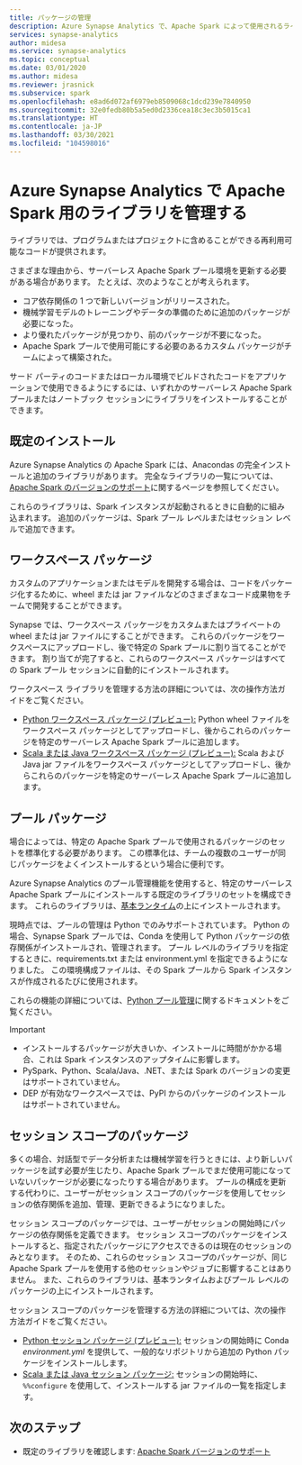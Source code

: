 ```yaml
---
title: パッケージの管理
description: Azure Synapse Analytics で、Apache Spark によって使用されるライブラリを追加および管理する方法について説明します。
services: synapse-analytics
author: midesa
ms.service: synapse-analytics
ms.topic: conceptual
ms.date: 03/01/2020
ms.author: midesa
ms.reviewer: jrasnick
ms.subservice: spark
ms.openlocfilehash: e8ad6d072af6979eb8509068c1dcd239e7840950
ms.sourcegitcommit: 32e0fedb80b5a5ed0d2336cea18c3ec3b5015ca1
ms.translationtype: HT
ms.contentlocale: ja-JP
ms.lasthandoff: 03/30/2021
ms.locfileid: "104598016"
---
```

# <a name="manage-libraries-for-apache-spark-in-azure-synapse-analytics"></a>Azure Synapse Analytics で Apache Spark 用のライブラリを管理する
ライブラリでは、プログラムまたはプロジェクトに含めることができる再利用可能なコードが提供されます。 

さまざまな理由から、サーバーレス Apache Spark プール環境を更新する必要がある場合があります。 たとえば、次のようなことが考えられます。
- コア依存関係の 1 つで新しいバージョンがリリースされた。
- 機械学習モデルのトレーニングやデータの準備のために追加のパッケージが必要になった。
- より優れたパッケージが見つかり、前のパッケージが不要になった。
- Apache Spark プールで使用可能にする必要のあるカスタム パッケージがチームによって構築された。

サード パーティのコードまたはローカル環境でビルドされたコードをアプリケーションで使用できるようにするには、いずれかのサーバーレス Apache Spark プールまたはノートブック セッションにライブラリをインストールすることができます。
  
## <a name="default-installation"></a>既定のインストール
Azure Synapse Analytics の Apache Spark には、Anacondas の完全インストールと追加のライブラリがあります。 完全なライブラリの一覧については、[Apache Spark のバージョンのサポート](apache-spark-version-support.md)に関するページを参照してください。 

これらのライブラリは、Spark インスタンスが起動されるときに自動的に組み込まれます。 追加のパッケージは、Spark プール レベルまたはセッション レベルで追加できます。

## <a name="workspace-packages"></a>ワークスペース パッケージ
カスタムのアプリケーションまたはモデルを開発する場合は、コードをパッケージ化するために、wheel または jar ファイルなどのさまざまなコード成果物をチームで開発することができます。 

Synapse では、ワークスペース パッケージをカスタムまたはプライベートの wheel または jar ファイルにすることができます。 これらのパッケージをワークスペースにアップロードし、後で特定の Spark プールに割り当てることができます。 割り当てが完了すると、これらのワークスペース パッケージはすべての Spark プール セッションに自動的にインストールされます。

ワークスペース ライブラリを管理する方法の詳細については、次の操作方法ガイドをご覧ください。

- [Python ワークスペース パッケージ (プレビュー):](./apache-spark-manage-python-packages.md#install-wheel-files) Python wheel ファイルをワークスペース パッケージとしてアップロードし、後からこれらのパッケージを特定のサーバーレス Apache Spark プールに追加します。
- [Scala または Java ワークスペース パッケージ (プレビュー):](./apache-spark-manage-scala-packages.md#workspace-packages) Scala および Java jar ファイルをワークスペース パッケージとしてアップロードし、後からこれらのパッケージを特定のサーバーレス Apache Spark プールに追加します。

## <a name="pool-packages"></a>プール パッケージ
場合によっては、特定の Apache Spark プールで使用されるパッケージのセットを標準化する必要があります。 この標準化は、チームの複数のユーザーが同じパッケージをよくインストールするという場合に便利です。 

Azure Synapse Analytics のプール管理機能を使用すると、特定のサーバーレス Apache Spark プールにインストールする既定のライブラリのセットを構成できます。 これらのライブラリは、[基本ランタイム](./apache-spark-version-support.md)の上にインストールされます。 

現時点では、プールの管理は Python でのみサポートされています。 Python の場合、Synapse Spark プールでは、Conda を使用して Python パッケージの依存関係がインストールされ、管理されます。 プール レベルのライブラリを指定するときに、requirements.txt または environment.yml を指定できるようになりました。 この環境構成ファイルは、その Spark プールから Spark インスタンスが作成されるたびに使用されます。 

これらの機能の詳細については、[Python プール管理](./apache-spark-manage-python-packages.md#pool-libraries)に関するドキュメントをご覧ください。

> [!IMPORTANT]
> - インストールするパッケージが大きいか、インストールに時間がかかる場合、これは Spark インスタンスのアップタイムに影響します。
> - PySpark、Python、Scala/Java、.NET、または Spark のバージョンの変更はサポートされていません。
> - DEP が有効なワークスペースでは、PyPI からのパッケージのインストールはサポートされていません。

## <a name="session-scoped-packages"></a>セッション スコープのパッケージ
多くの場合、対話型でデータ分析または機械学習を行うときには、より新しいパッケージを試す必要が生じたり、Apache Spark プールでまだ使用可能になっていないパッケージが必要になったりする場合があります。 プールの構成を更新する代わりに、ユーザーがセッション スコープのパッケージを使用してセッションの依存関係を追加、管理、更新できるようになりました。

セッション スコープのパッケージでは、ユーザーがセッションの開始時にパッケージの依存関係を定義できます。 セッション スコープのパッケージをインストールすると、指定されたパッケージにアクセスできるのは現在のセッションのみとなります。 そのため、これらのセッション スコープのパッケージが、同じ Apache Spark プールを使用する他のセッションやジョブに影響することはありません。 また、これらのライブラリは、基本ランタイムおよびプール レベルのパッケージの上にインストールされます。 

セッション スコープのパッケージを管理する方法の詳細については、次の操作方法ガイドをご覧ください。

- [Python セッション パッケージ (プレビュー):](./apache-spark-manage-python-packages.md) セッションの開始時に Conda *environment.yml* を提供して、一般的なリポジトリから追加の Python パッケージをインストールします。 
- [Scala または Java セッション パッケージ:](./apache-spark-manage-scala-packages.md) セッションの開始時に、`%%configure` を使用して、インストールする jar ファイルの一覧を指定します。

## <a name="next-steps"></a>次のステップ
- 既定のライブラリを確認します: [Apache Spark バージョンのサポート](apache-spark-version-support.md)
